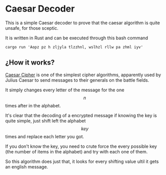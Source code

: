 # Caesar Decoder

This is a simple Caesar decoder to prove that the caesar algorithm is quite unsafe, for those sceptic.

It is written in Rust and can be executed through this bash command

`cargo run 'Aopz pz h zljyla tlzzhnl, wslhzl rllw pa zhml iyv'`

## ¿How it works?

[Caesar Cipher](https://en.wikipedia.org/wiki/Caesar_cipher) is one of the simplest cipher algorithms, apparently used by Julius Caesar to send messages to their generals on the battle fields.

It simply changes every letter of the message for the one $$n$$ times after in the alphabet.

It's clear that the decoding of a encrypted message if knowing the key is quite simple, just shift left the alphabet $$key$$ times and replace each letter you got.

If you don't know the key, you need to crute force the every possible key (the number of items in the alphabet) and try with each one of them.

So this algorithm does just that, it looks for every shifting value ultil it gets an english message.
